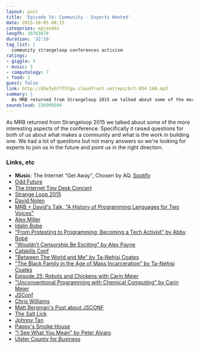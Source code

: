 ```yaml
---
layout: post
title: 'Episode 34: Community - Experts Wanted'
date: 2015-10-05 08:15
categories: episodes
length: 38763878
duration: '32:16'
tag_list: |
  community strangeloop conferences activism
ratings:
- giggle: 5
- music: 5
- computology: 7
- food: 2
guest: false
link: http://d5e3yh7f757go.cloudfront.net/eps/brt-034-160.mp3
summary: |
  As MRB returned from Strangeloop 2015 we talked about some of the more interesting aspects of the conference. Specifically it raised questions for both of us about what makes a community and what is the work in building one. We had a lot of questions but not many answers so we're looking for experts to join us in the future and point us in the right direction.
soundcloud: 226990594
---
```

As MRB returned from Strangeloop 2015 we talked about some of the more interesting aspects of the conference. Specifically it raised questions for both of us about what makes a community and what is the work in building one. We had a lot of questions but not many answers so we're looking for experts to join us in the future and point us in the right direction.

<!-- more -->

### Links, etc

* <strong>Music</strong>: The Internet "Get Away", Chosen by AQ. [Spotify](https://open.spotify.com/track/10SUWedx0zohs8M3OJpnA7)
* [Odd Future](http://www.oddfuture.com/)
* [The Internet Tiny Desk Concert](http://www.npr.org/event/music/443476943/the-internet-tiny-desk-concert)
* [Strange Loop 2015](http://www.thestrangeloop.com/)
* [David Nolen](http://swannodette.github.io/)
* [MRB + David's Talk, "A History of Programming Languages for Two Voices"](https://www.youtube.com/watch?v=J3C79CDqeW4)
* [Alex Miller](https://twitter.com/puredanger)
* [Idalin Bobe](http://twitter.com/abbybobe)
* ["From Protesting to Programming: Becoming a Tech Activist" by Abby Bobé](https://www.youtube.com/watch?v=gy82S8tjJX8)
* ["Wouldn’t Censorship Be Exciting" by Alex Payne](https://al3x.net/2015/06/04/wouldn't-censorship-be-exciting.html)
* [Catskills Conf](http://www.catskillsconf.com/)
* ["Between The World and Me" by Ta-Nehisi Coates ](http://www.powells.com/biblio/9780812993547)
* ["The Black Family in the Age of Mass Incarceration" by Ta-Nehisi Coates ](http://www.theatlantic.com/magazine/archive/2015/10/the-black-family-in-the-age-of-mass-incarceration/403246/)
* [Episode 25: Robots and Chickens with Carin Meier](http://beatsryetypes.com/episodes/2015/07/20/episode-25-carin-meier.html)
* ["Unconventional Programming with Chemical Computing" by Carin Meier](https://www.youtube.com/watch?v=cHoYNStQOEc)
* [JSConf](http://jsconf.com/)
* [Chris Williams](http://www.voodootikigod.com/)
* [Matt Bergman's Post about JSCONF](https://medium.com/@fotoverite/the-why-of-jsconf-f650f8926a73)
* [The Salt Lick](https://www.saltlickbbq.com/)
* [Johnny Tan](https://twitter.com/johnnydtan)
* [Pappy's Smoke House](http://www.pappyssmokehouse.com/)
* ["I See What You Mean" by Peter Alvaro](https://www.youtube.com/watch?v=R2Aa4PivG0g)
* [Ulster County for Business](http://ulstercountyny.gov/ulsterforbusiness)
